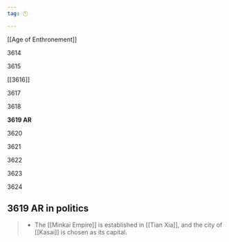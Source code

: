 ```yaml
---
tag: 🕛

---
```

[[Age of Enthronement]]


3614

3615

[[3616]]

3617

3618

**3619 AR**

3620

3621

3622

3623

3624



## 3619 AR in politics

>  - The [[Minkai Empire]] is established in [[Tian Xia]], and the city of [[Kasai]] is chosen as its capital.






